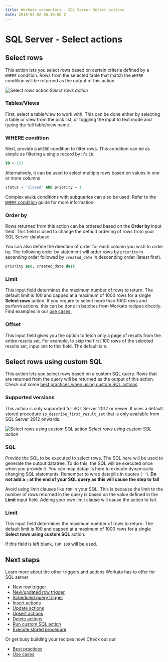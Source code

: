 ```yaml
---
title: Workato connectors - SQL Server Select actions
date: 2018-02-02 06:10:00 Z
---
```


# SQL Server - Select actions

## Select rows
This action lets you select rows based on certain criteria defined by a ` WHERE` condition. Rows from the selected table that match the `WHERE` condition will be returned as the output of this action.

![Select rows action](~@img/mssql/select-rows-action.png)
*Select rows action*

### Tables/Views
First, select a table/view to work with. This can be done either by selecting a table or view from the pick list, or toggling the input to text mode and typing the full table/view name.

### WHERE condition
Next, provide a `WHERE` condition to filter rows. This condition can be as simple as filtering a single record by it's `ID`.

```sql
ID = 123
```

Alternatively, it can be used to select multiple rows based on values in one or more columns.

```sql
status = 'closed' AND priority = 1
```

Complex `WHERE` conditions with subqueries can also be used. Refer to the [`WHERE` condition](/connectors/mssql/introduction.md#using-where-conditions) guide for more information.

### Order by
Rows returned from this action can be ordered based on the **Order by** input field. This field is used to change the default ordering of rows from your SQL Server database.

You can also define the direction of order for each column you wish to order by. The following order by statement will order rows by `priority` in ascending order followed by `created_date` in descending order (latest first).

```sql
priority asc, created_date desc
```

### Limit
This input field determines the maximum number of rows to return. The default limit is 100 and capped at a maximum of 1000 rows for a single **Select rows** action. If you require to select more than 1000 rows and perform actions, this can be done in batches from Workato recipes directly. Find examples in our [use cases.](/connectors/database-common-use-cases.md#data-replication-from-cloud-based-applications)

### Offset
This input field gives you the option to fetch only a page of results from the entire results set. For example, to skip the first 100 rows of the selected results set, input `100` to this field. The default is `0`.

## Select rows using custom SQL
This action lets you select rows based on a custom SQL query. Rows that are returned from the query will be returned as the output of this action. Check out some [best practices when using custom SQL actions](/connectors/mssql/best-practices.md#when-to-use-custom-sql-and-stored-procedures-in-workato)

### Supported versions
This action is only supported for SQL Server 2012 or newer. It uses a default stored procedure `sp_describe_first_result_set` that is only available from SQL Server 2012 onwards.

![Select rows using custom SQL action](~@img/mssql/custom-sql-action.png)
*Select rows using custom SQL action*

### SQL
Provide the SQL to be executed to select rows. The SQL here will be used to generate the output datatree. To do this, the SQL will be executed once when you provide it. You can map datapills here to execute dynamically changing SQL statements. Remember to wrap datapills in quotes (`''`). **Do not add a `;` at the end of your SQL query as this will cause the step to fail**

Avoid using limit clauses like `TOP` in your SQL. This is because the limit to the number of rows returned in the query is based on the value defined in the **Limit** input field. Adding your own limit clause will cause the action to fail.

### Limit
This input field determines the maximum number of rows to return. The default limit is 100 and capped at a maximum of 1000 rows for a single **Select rows using custom SQL** action.

If this field is left blank, `TOP 100` will be used.

## Next steps
Learn more about the other triggers and actions Workato has to offer for SQL server
  * [New row trigger](/connectors/mssql/new-row-trigger.md)
  * [New/updated row trigger](/connectors/mssql/updated-row-trigger.md)
  * [Scheduled query trigger](/connectors/mssql/scheduled-query-trigger.md)
  * [Insert actions](/connectors/mssql/insert.md)
  * [Update actions](/connectors/mssql/update.md)
  * [Upsert actions](/connectors/mssql/upsert.md)
  * [Delete actions](/connectors/mssql/delete.md)
  * [Run custom SQL action](/connectors/mssql/run_sql.md)
  * [Execute stored procedure](/connectors/mssql/stored-procedure.md)

Or get busy building your recipes now! Check out our
  * [Best practices](/connectors/mssql/best-practices.md)
  * [Use cases](/connectors/database-common-use-cases.md)
